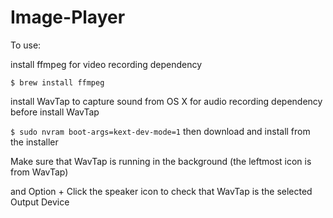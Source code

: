 # Image-Player

To use:

install ffmpeg for video recording dependency

```$ brew install ffmpeg```

install WavTap to capture sound from OS X for audio recording dependency
before install WavTap

```$ sudo nvram boot-args=kext-dev-mode=1```
then download and install from the installer

Make sure that WavTap is running in the background (the leftmost icon is from WavTap)

and Option + Click the speaker icon to check that WavTap is the selected Output Device
